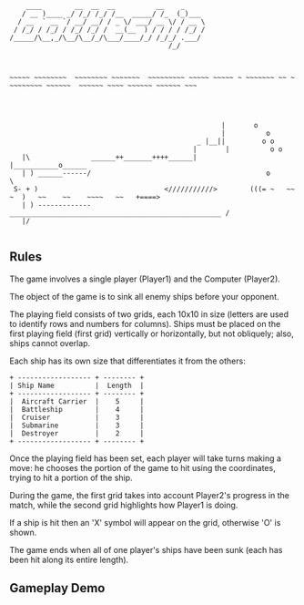 ```
    ____        __  __  __          __    _     
   / __ )____ _/ /_/ /_/ /__  _____/ /_  (_)___ 
  / __  ` __ `/ __/ __/ / _ \/ ___/ __ \/ / __ \
 / /_/ / /_/ / /_/ /_/ /  __(__  ) / / / / /_/ /
/_____/\__,_/\__/\__/_/\___/____/_/ /_/_/ .___/ 
                                       /_/



~~~~~ ~~~~~~~~  ~~~~~~~~ ~~~~~~~  ~~~~~~~~~ ~~~~~ ~~~~~ ~ ~~~~~~~ ~~ ~ ~~~~~~~~ ~~~~~~  ~~~~~~ ~~~~ ~~~~~~ ~~~~~~ ~~~
 
 
                                 
                                 
                                                    |       o 
                                                    |          o 
                                              _ |__||         o o
                                             |       |          o o    
   |\               ______++_______++++______|       |___________o______
   | ) ______------/                                           o         \                                            
 S- + )                               <///////////>        (((= ~   ~~  ~  )   ~~    ~~    ~~~~   ~~   +====>
   | ) -------------____________________________________________________ /
   |/


```

## Rules
The game involves a single player (Player1) and the Computer (Player2).

The object of the game is to sink all enemy ships before your opponent.

The playing field consists of two grids, each 10x10 in size (letters are used to 
identify rows and numbers for columns).
Ships must be placed on the first playing field (first grid) vertically or 
horizontally, but not obliquely; also, ships cannot overlap.

Each ship has its own size that differentiates it from the others:
```
+ ------------------ + -------- +
| Ship Name          |  Length  |
+ ------------------ + -------- +
|  Aircraft Carrier  |    5     |
|  Battleship        |    4     |
|  Cruiser           |    3     |
|  Submarine         |    3     |
|  Destroyer         |    2     |
+ ------------------ + -------- +
```
Once the playing field has been set, each player will take turns making a move: 
he chooses the portion of the game to hit using the coordinates, trying to hit 
a portion of the ship.

During the game, the first grid takes into account Player2's progress in the 
match, while the second grid highlights how Player1 is doing.

If a ship is hit then an 'X' symbol will appear on the grid, otherwise 'O' is 
shown.

The game ends when all of one player's ships have been sunk (each has been hit 
along its entire length).

## Gameplay Demo